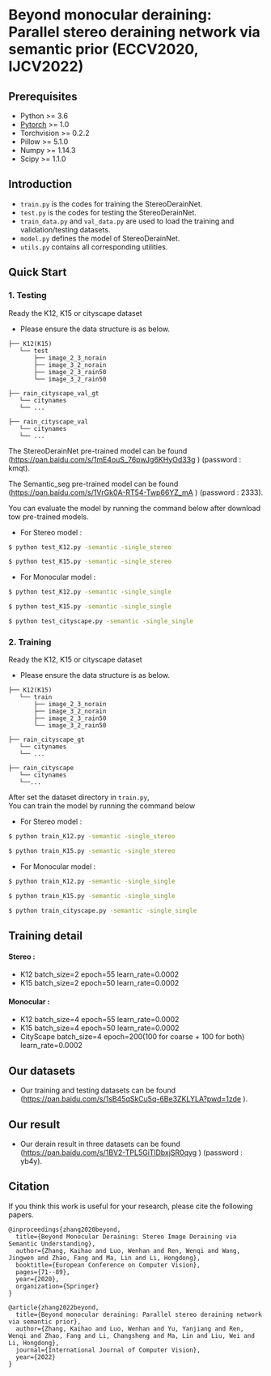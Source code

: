 # Beyond monocular deraining: Parallel stereo deraining network via semantic prior (ECCV2020, IJCV2022)


## Prerequisites
- Python >= 3.6  
- [Pytorch](https://pytorch.org/) >= 1.0  
- Torchvision >= 0.2.2  
- Pillow >= 5.1.0  
- Numpy >= 1.14.3
- Scipy >= 1.1.0

## Introduction
- ```train.py``` is the codes for training the StereoDerainNet.
- ```test.py``` is the codes for testing the StereoDerainNet.
- ```train_data.py``` and ```val_data.py``` are used to load the training and validation/testing datasets.
- ```model.py``` defines the model of StereoDerainNet.
- ```utils.py``` contains all corresponding utilities.


## Quick Start

### 1. Testing
Ready the K12, K15 or cityscape dataset
- Please ensure the data structure is as below.

```
├── K12(K15)
   └── test
       ├── image_2_3_norain
       ├── image_3_2_norain
       ├── image_2_3_rain50
       └── image_3_2_rain50

```

```
├── rain_cityscape_val_gt
   └── citynames
   └── ...

├── rain_cityscape_val
   └── citynames
   └── ...
```
The StereoDerainNet pre-trained model can be found (https://pan.baidu.com/s/1mE4ouS_76pwJg6KHyOd33g
) (password : kmqt).

The Semantic_seg pre-trained model can be found (https://pan.baidu.com/s/1VrGk0A-RT54-Twp66YZ_mA
) (password : 2333).

You can evaluate the model by running the command below after download tow pre-trained models.
- For Stereo model :
```bash
$ python test_K12.py -semantic -single_stereo 

$ python test_K15.py -semantic -single_stereo 
```
- For Monocular model :
```bash
$ python test_K12.py -semantic -single_single

$ python test_K15.py -semantic -single_single

$ python test_cityscape.py -semantic -single_single 
```

### 2. Training

Ready the K12, K15 or cityscape dataset
- Please ensure the data structure is as below.

```
├── K12(K15)
   └── train
       ├── image_2_3_norain
       ├── image_3_2_norain
       ├── image_2_3_rain50
       └── image_3_2_rain50

```

```
├── rain_cityscape_gt
   └── citynames
   └── ...

├── rain_cityscape
   └── citynames
   └──...
```
After set the dataset directory in ```train.py```,\
You can train the model by running the command below 
- For Stereo model :
```bash
$ python train_K12.py -semantic -single_stereo 

$ python train_K15.py -semantic -single_stereo 
```
- For Monocular model :
```bash
$ python train_K12.py -semantic -single_single

$ python train_K15.py -semantic -single_single

$ python train_cityscape.py -semantic -single_single
```


## Training detail
#### Stereo :
   - K12 batch_size=2 epoch=55 learn_rate=0.0002
   - K15 batch_size=2 epoch=50 learn_rate=0.0002

#### Monocular :
   - K12 batch_size=4 epoch=55 learn_rate=0.0002
   - K15 batch_size=4 epoch=50 learn_rate=0.0002
   - CityScape batch_size=4 epoch=200(100 for coarse + 100 for both) learn_rate=0.0002



##  Our datasets
 - Our training and testing datasets can be found (https://pan.baidu.com/s/1sB45qSkCu5q-6Be3ZKLYLA?pwd=1zde
).


##  Our result
 - Our derain result in three datasets can be found (https://pan.baidu.com/s/1BV2-TPL5GiTlDbxjSR0qyg
) (password : yb4y).



## Citation
If you think this work is useful for your research, please cite the following papers.

```
@inproceedings{zhang2020beyond,
  title={Beyond Monocular Deraining: Stereo Image Deraining via Semantic Understanding},
  author={Zhang, Kaihao and Luo, Wenhan and Ren, Wenqi and Wang, Jingwen and Zhao, Fang and Ma, Lin and Li, Hongdong},
  booktitle={European Conference on Computer Vision},
  pages={71--89},
  year={2020},
  organization={Springer}
}

@article{zhang2022beyond,
  title={Beyond monocular deraining: Parallel stereo deraining network via semantic prior},
  author={Zhang, Kaihao and Luo, Wenhan and Yu, Yanjiang and Ren, Wenqi and Zhao, Fang and Li, Changsheng and Ma, Lin and Liu, Wei and Li, Hongdong},
  journal={International Journal of Computer Vision},
  year={2022}
}
```



